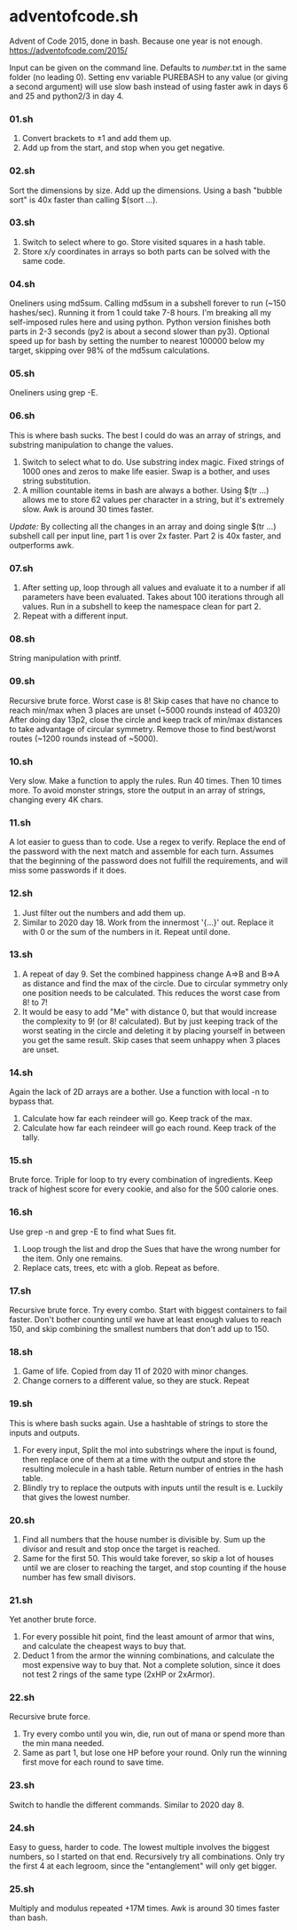 # adventofcode.sh
Advent of Code 2015, done in bash. Because one year is not enough.
https://adventofcode.com/2015/

Input can be given on the command line.
Defaults to *number*.txt in the same folder (no leading 0).
Setting env variable PUREBASH to any value (or giving a second argument) will use slow bash instead of using faster awk in days 6 and 25 and python2/3 in day 4.

### 01.sh
 1. Convert brackets to ±1 and add them up.
 2. Add up from the start, and stop when you get negative.

### 02.sh
Sort the dimensions by size. Add up the dimensions. Using a bash "bubble sort" is 40x faster than calling $(sort ...).

### 03.sh
 1. Switch to select where to go. Store visited squares in a hash table.
 2. Store x/y coordinates in arrays so both parts can be solved with the same code.

### 04.sh
Oneliners using md5sum. Calling md5sum in a subshell forever to run (~150 hashes/sec). Running it from 1 could take 7-8 hours.
I'm breaking all my self-imposed rules here and using python. Python version finishes both parts in 2-3 seconds (py2 is about a second slower than py3).
Optional speed up for bash by setting the number to nearest 100000 below my target, skipping over 98% of the md5sum calculations.

### 05.sh
Oneliners using grep -E.

### 06.sh
This is where bash sucks. The best I could do was an array of strings, and substring manipulation to change the values.
 1. Switch to select what to do. Use substring index magic. Fixed strings of 1000 ones and zeros to make life easier. Swap is a bother, and uses string substitution.
 2. A million countable items in bash are always a bother. Using $(tr ...) allows me to store 62 values per character in a string, but it's extremely slow. Awk is around 30 times faster.

*Update:* By collecting all the changes in an array and doing single $(tr ...) subshell call per input line, part 1 is over 2x faster.
Part 2 is 40x faster, and outperforms awk.

### 07.sh
 1. After setting up, loop through all values and evaluate it to a number if all parameters have been evaluated.
Takes about 100 iterations through all values. Run in a subshell to keep the namespace clean for part 2.
 2. Repeat with a different input.

### 08.sh
String manipulation with printf.

### 09.sh
Recursive brute force. Worst case is 8!
Skip cases that have no chance to reach min/max when 3 places are unset (~5000 rounds instead of 40320)
After doing day 13p2, close the circle and keep track of min/max distances to take advantage of circular symmetry.
Remove those to find best/worst routes (~1200 rounds instead of ~5000).

### 10.sh
Very slow.
Make a function to apply the rules. Run 40 times. Then 10 times more.
To avoid monster strings, store the output in an array of strings, changing every 4K chars.

### 11.sh
A lot easier to guess than to code.
Use a regex to verify. Replace the end of the password with the next match and assemble for each turn.
Assumes that the beginning of the password does not fulfill the requirements, and will miss some passwords if it does.

### 12.sh
 1. Just filter out the numbers and add them up.
 2. Similar to 2020 day 18. Work from the innermost '{...}' out. Replace it with 0 or the sum of the numbers in it. Repeat until done.

### 13.sh
 1. A repeat of day 9. Set the combined happiness change A=>B and B=>A as distance and find the max of the circle. Due to circular symmetry only one position needs to be calculated.
  This reduces the worst case from 8! to 7!
 2. It would be easy to add "Me" with distance 0, but that would increase the complexity to 9! (or 8! calculated).
	But by just keeping track of the worst seating in the circle and deleting it by placing yourself in between you get the same result.
	Skip cases that seem unhappy when 3 places are unset.

### 14.sh
Again the lack of 2D arrays are a bother. Use a function with local -n to bypass that.
 1. Calculate how far each reindeer will go. Keep track of the max.
 2. Calculate how far each reindeer will go each round. Keep track of the tally.

### 15.sh
Brute force. Triple for loop to try every combination of ingredients.
Keep track of highest score for every cookie, and also for the 500 calorie ones.

### 16.sh
Use grep -n and grep -E to find what Sues fit.
 1. Loop trough the list and drop the Sues that have the wrong number for the item. Only one remains.
 2. Replace cats, trees, etc with a glob. Repeat as before.

### 17.sh
Recursive brute force. Try every combo. Start with biggest containers to fail faster.
Don't bother counting until we have at least enough values to reach 150, and skip combining the smallest numbers that don't add up to 150.

### 18.sh
 1. Game of life. Copied from day 11 of 2020 with minor changes.
 2. Change corners to a different value, so they are stuck. Repeat

### 19.sh
This is where bash sucks again. Use a hashtable of strings to store the inputs and outputs.
 1. For every input, Split the mol into substrings where the input is found, then replace one of them at a time with the output and store the resulting molecule in a hash table. Return number of entries in the hash table.
 2. Blindly try to replace the outputs with inputs until the result is e. Luckily that gives the lowest number.

### 20.sh
 1. Find all numbers that the house number is divisible by. Sum up the divisor and result and stop once the target is reached.
 2. Same for the first 50.
 This would take forever, so skip a lot of houses until we are closer to reaching the target, and stop counting if the house number has few small divisors.

### 21.sh
Yet another brute force.
 1. For every possible hit point, find the least amount of armor that wins, and calculate the cheapest ways to buy that.
 2. Deduct 1 from the armor the winning combinations, and calculate the most expensive way to buy that.
  Not a complete solution, since it does not test 2 rings of the same type (2xHP or 2xArmor).

### 22.sh
Recursive brute force.
 1. Try every combo until you win, die, run out of mana or spend more than the min mana needed.
 2. Same as part 1, but lose one HP before your round.
  Only run the winning first move for each round to save time.

### 23.sh
Switch to handle the different commands. Similar to 2020 day 8.

### 24.sh
Easy to guess, harder to code. The lowest multiple involves the biggest numbers, so I started on that end.
Recursively try all combinations. Only try the first 4 at each legroom, since the "entanglement" will only get bigger.

### 25.sh
Multiply and modulus repeated +17M times. Awk is around 30 times faster than bash.
